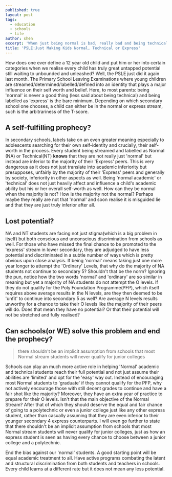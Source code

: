 ```yaml
---
published: true
layout: post
tags:
  - education
  - schools
  - life
author: shen
excerpt: 'When just being normal is bad, really bad and being technical is horrible.'
title: 'PSLE:Just Making Kids Normal, Technical or Express'
---
```

How does one ever define a 12 year old child and put him or her into certain categories when we realise every child has truly great untapped potential still waiting to unbounded and unleashed? Well, the PSLE just did it again last month. The Primary School Leaving Examinations where young children are streamed/determined/labelled/defined into an identity that plays a major influence on their self worth and belief. Here, to most parents: being 'normal' is never a good thing (less said about being technical) and being labelled as 'express' is the bare minimum. Depending on which secondary school one chooses, a child can either be in the normal or express stream, such is the arbitrariness of the T-score. 

## A self-fulfilling prophecy?

In secondary schools, labels take on an even greater meaning especially to adolescents searching for their own self-identity and crucially, their self-worth in the process. Every student being streamed and labelled as Normal (NA) or Technical(NT) ****knows**** that they are not really just 'normal' but instead are inferior to the majority of their 'Express' peers. This is very dangerous as it does not just translate into academic inferiority but presupposes, unfairly by the majority of their 'Express' peers and generally by society, inferiority in other aspects as well. Being 'normal academic' or 'technical' does not just heavily affect and influence a child's academic ability but his or her overall self-worth as well. How can they be normal when the majority is not? How is the majority not the normal? Perhaps maybe they really are not that 'normal' and soon realise it is misguided lie and that they are just truly inferior after all.


## Lost potential?

NA and NT students are facing not just stigma(which is a big problem in itself) but both conscious and unconscious discrimination from schools as well. For those who have missed the final chance to be promoted to the 'express' stream in lower secondary, they are adjudged to have less potential and discriminated in a subtle number of ways which is pretty obvious upon close analysis. If being 'normal' means taking just one more year longer to attempt the 'Ordinary' Levels, that why do the majority of NA students not continue to secondary 5? Shouldn't that be the norm? Ignoring the pun, notice how the two words 'normal' and 'ordinary' are so similar in meaning but yet a majority of NA students do not attempt the O levels. If they do not qualify for the Poly Foundation Programme(PFP), which itself requires above average results in the N levels, are they then deemed to be 'unfit' to continue into secondary 5 as well? Are average N levels results unworthy for a chance to take their O levels like the majority of their peers will do. Does that mean they have no potential? Or that their potential will not be stretched and fully realised? 


## Can schools(or WE) solve this problem and end the prophecy?

> there shouldn't be an implicit assumption from schools that most Normal stream students will never qualify for junior colleges

Schools can play an much more active role in helping 'Normal' academic and technical students reach their full potential and not just assume their abilities are 'limited' and opt for the 'easy' way out. Instead of encouraging most Normal students to 'graduate' if they cannot qualify for the PFP, why not actively encourage those with still decent grades to continue and have a fair shot like the majority? Moreover, they have an extra year of practice to prepare for their O levels. Isn't that the main objective of the Normal Stream? After that of which they should deserve the equal and fair chance of going to a polytechnic or even a junior college just like any other express student, rather than casually assuming that they are even inferior to their younger secondary 4 express counterparts. I will even go further to state that there shouldn't be an implicit assumption from schools that most Normal stream students will never qualify for junior colleges, just as how an express student is seen as having every chance to choose between a junior college and a polytechnic. 

End the bias against our 'normal' students. A good starting point will be equal academic treatment to all. Have active programs combating the latent and structural discrimination from both students and teachers in schools. Every child learns at a different rate but it does not mean any less potential.
